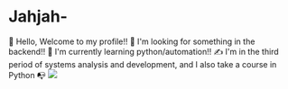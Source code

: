 # Jahjah-
👋 Hello, Welcome to my profile!!
🤔 I'm looking for something in the backend!!
🌱 I'm currently learning python/automation!!
✍️ I'm in the third period of systems analysis and development, and I also take a course in Python</a>
📭 
<a href = "mailto:jahjahzinha@gmail.com"><img src="https://img.shields.io/badge/Gmail-D14836?style=for-the-badge&logo=gmail&logoColor=white" target="_blank"></a>

